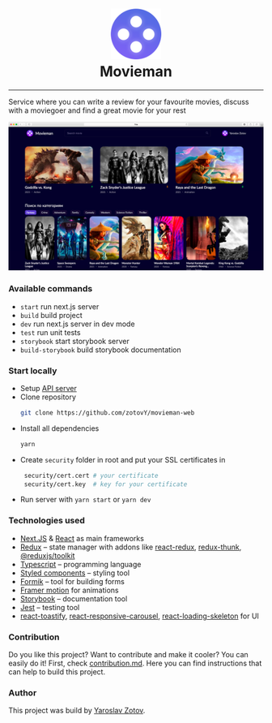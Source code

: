 <h1 align="center">
	<img src="https://github.com/zotovY/movieman-web/blob/main/.github/logo.png?raw=true" height="100px" />
	<br/>
	Movieman
</h1>

***

Service where you can write a review for your favourite movies, discuss with a moviegoer and find a great movie for your
rest

![Movieman preview](https://github.com/zotovY/movieman-web/blob/main/.github/preview.png?raw=true)

### Available commands

- ``start`` run next.js server
- ``build`` build project
- ``dev`` run next.js server in dev mode
- ``test`` run unit tests
- ``storybook`` start storybook server
- ``build-storybook`` build storybook documentation

### Start locally

- Setup [API server](https://github.com/zotovY/movieman-server)
- Clone repository
  ```bash
  git clone https://github.com/zotovY/movieman-web
  ```
- Install all dependencies
  ```bash
  yarn
  ``` 
- Create ``security`` folder in root and put your SSL certificates in
   ```bash
    security/cert.cert # your certificate
    security/cert.key  # key for your certificate 
   ```
- Run server with ``yarn start`` or ``yarn dev``


### Technologies used 
 - [Next.JS](https://nextjs.org/) & [React](https://reactjs.org/) as main frameworks
 - [Redux](https://redux.js.org/) – state manager with addons like [react-redux](), [redux-thunk](https://github.com/reduxjs/redux-thunk), [@reduxjs/toolkit](https://github.com/reduxjs/redux-toolkit)
 - [Typescript](https://www.typescriptlang.org/)  – programming language
 - [Styled components](https://github.com/styled-components/styled-components) – styling tool
 - [Formik](https://github.com/formium/formik) – tool for building forms
 - [Framer motion](https://www.framer.com/motion/) for animations
 - [Storybook](https://storybook.js.org/) – documentation tool
 - [Jest](https://github.com/facebook/jest) – testing tool
 - [react-toastify](https://github.com/fkhadra/react-toastify), [react-responsive-carousel](https://github.com/leandrowd/react-responsive-carousel), [react-loading-skeleton](https://github.com/dvtng/react-loading-skeleton) for UI

### Contribution
Do you like this project? Want to contribute and make it cooler? 
You can easily do it! First, check 
[contribution.md](https://github.com/zotovY/movieman-web/blob/main/contribution.md). 
Here you can find instructions that can help to build this project. 

### Author
This project was build by [Yaroslav Zotov](https://linktr.ee/zotovy).


